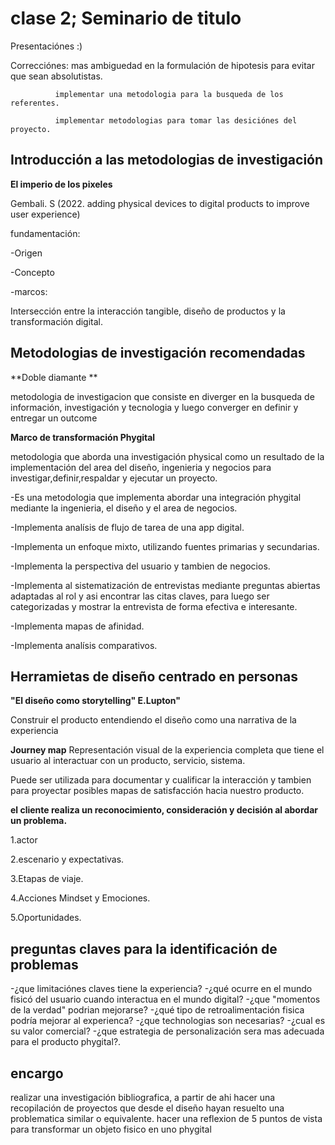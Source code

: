 # **clase 2; Seminario de titulo** #

Presentaciónes :)

Correcciónes: mas ambiguedad en la formulación de hipotesis para evitar que sean absolutistas.

              implementar una metodologia para la busqueda de los referentes.

              implementar metodologias para tomar las desiciónes del proyecto.

## Introducción a las metodologias de investigación ##

**El imperio de los pixeles**

Gembali. S (2022. adding physical devices to digital products to improve user experience)

fundamentación:

-Origen

-Concepto

-marcos: 

Intersección entre la interacción tangible, diseño de productos y la transformación digital.


## **Metodologias de investigación recomendadas** ##

**Doble diamante **

metodologia de investigacion que consiste en diverger en la busqueda de información, investigación y tecnologia y luego converger en definir y entregar un outcome

**Marco de transformación Phygital**

metodologia que aborda una investigación physical como un resultado de la implementación del area del
diseño, ingenieria y negocios para investigar,definir,respaldar y ejecutar un proyecto.

-Es una metodologia que implementa abordar una integración phygital mediante la ingenieria, el diseño y el
area de negocios.

-Implementa analísis de flujo de tarea de una app digital.

-Implementa un enfoque mixto, utilizando fuentes primarias y secundarias.

-Implementa la perspectiva del usuario y tambien de negocios.

-Implementa al sistematización de entrevistas mediante preguntas abiertas
adaptadas al rol y asi encontrar las citas claves, para luego ser categorizadas
y mostrar la entrevista de forma efectiva e interesante.

-Implementa mapas de afinidad.

-Implementa analísis comparativos.


## **Herramietas de diseño centrado en personas** ##

**"El diseño como storytelling" E.Lupton"**

Construir el producto entendiendo el diseño como una narrativa de la experiencia

**Journey map**
Representación visual de la experiencia completa que tiene el usuario al interactuar con un producto, servicio, sistema.

Puede ser utilizada para documentar y cualificar la interacción y tambien para proyectar posibles mapas de satisfacción 
hacia nuestro producto.

**el cliente realiza un reconocimiento, consideración y decisión al abordar un problema.**

1.actor

2.escenario y expectativas.

3.Etapas de viaje.

4.Acciones Mindset y Emociones.

5.Oportunidades.

## preguntas claves para la identificación de problemas ##

-¿que limitaciónes claves tiene la experiencia?
-¿qué ocurre en el mundo fisicó del usuario cuando interactua en el mundo digital?
-¿que "momentos de la verdad" podrian mejorarse?
-¿qué tipo de retroalimentación fisica podría mejorar al experienca?
-¿que technologias son necesarias?
-¿cual es su valor comercial?
-¿que estrategia de personalización sera mas adecuada para el producto phygital?.

## encargo ##

realizar una investigación bibliografica, a partir de ahi hacer una
recopilación de proyectos que desde el diseño hayan resuelto una problematica similar o equivalente.
hacer una reflexion de 5 puntos de vista para transformar un objeto fisico en uno phygital





              
